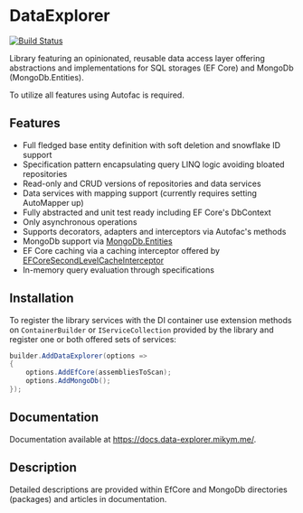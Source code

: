 # DataExplorer

[![Build Status](https://github.com/MikyM/DataExplorer/actions/workflows/release.yml/badge.svg)](https://github.com/MikyM/DataExplorer/actions)

Library featuring an opinionated, reusable data access layer offering abstractions and implementations for SQL storages (EF Core) and MongoDb (MongoDb.Entities).

To utilize all features using Autofac is required.

## Features

- Full fledged base entity definition with soft deletion and snowflake ID support
- Specification pattern encapsulating query LINQ logic avoiding bloated repositories
- Read-only and CRUD versions of repositories and data services
- Data services with mapping support (currently requires setting AutoMapper up)
- Fully abstracted and unit test ready including EF Core's DbContext
- Only asynchronous operations
- Supports decorators, adapters and interceptors via Autofac's methods
- MongoDb support via [MongoDb.Entities](https://mongodb-entities.com/)
- EF Core caching via a caching interceptor offered by [EFCoreSecondLevelCacheInterceptor](https://github.com/VahidN/EFCoreSecondLevelCacheInterceptor)
- In-memory query evaluation through specifications

## Installation

To register the library services with the DI container use extension methods on `ContainerBuilder` or `IServiceCollection` provided by the library and register one or both offered sets of services:

```csharp
builder.AddDataExplorer(options => 
{
    options.AddEfCore(assembliesToScan);
    options.AddMongoDb();
});
```

## Documentation

Documentation available at https://docs.data-explorer.mikym.me/.

## Description

Detailed descriptions are provided within EfCore and MongoDb directories (packages) and articles in documentation.
